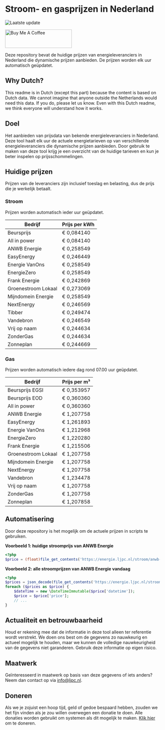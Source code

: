 # Stroom- en gasprijzen in Nederland

![Laatste update](https://img.shields.io/badge/laatste%20update-2025--04--08%2001%3A00%20CET-brightgreen)

<a href="https://www.buymeacoffee.com/Lars-" target="_blank"><img src="https://cdn.buymeacoffee.com/buttons/v2/default-orange.png" alt="Buy Me A Coffee" height="60" style="height: 60px !important;width: 217px !important;" ></a>

Deze repository bevat de huidige prijzen van energieleveranciers in Nederland die dynamische prijzen aanbieden. De prijzen worden elk uur automatisch geüpdatet.

## Why Dutch?

This readme is in Dutch (except this part) because the content is based on Dutch data. We cannot imagine that anyone outside the Netherlands would need this data. If you do, please let us know. Even with this Dutch readme, we think
everyone will understand how it works.

## Doel

Het aanbieden van prijsdata van bekende energieleveranciers in Nederland. Deze tool haalt elk uur de actuele energietarieven op van verschillende energieleveranciers die dynamische prijzen aanbieden. Door gebruik te maken van deze tool
krijg je een overzicht van de huidige tarieven en kun je beter inspelen op prijsschommelingen.

## Huidige prijzen

Prijzen van de leveranciers zijn inclusief toeslag en belasting, dus de prijs die je werkelijk betaalt.

### Stroom

Prijzen worden automatisch ieder uur geüpdatet.

 Bedrijf | Prijs per kWh 
---------|---------------
Beursprijs | € 0,084140
All in power | € 0,084140
ANWB Energie | € 0,258549
EasyEnergy | € 0,246449
Energie VanOns | € 0,258549
EnergieZero | € 0,258549
Frank Energie | € 0,242869
Groenestroom Lokaal | € 0,273069
Mijndomein Energie | € 0,258549
NextEnergy | € 0,246569
Tibber | € 0,249474
Vandebron | € 0,246549
Vrij op naam | € 0,244634
ZonderGas | € 0,244634
Zonneplan | € 0,244669


### Gas

Prijzen worden automatisch iedere dag rond 07.00 uur geüpdatet.

 Bedrijf | Prijs per m³ 
---------|--------------
Beursprijs EGSI | € 0,353957
Beursprijs EOD | € 0,360360
All in power | € 0,360360
ANWB Energie | € 1,207758
EasyEnergy | € 1,261893
Energie VanOns | € 1,212968
EnergieZero | € 1,220280
Frank Energie | € 1,215506
Groenestroom Lokaal | € 1,207758
Mijndomein Energie | € 1,207758
NextEnergy | € 1,207758
Vandebron | € 1,234478
Vrij op naam | € 1,207758
ZonderGas | € 1,207758
Zonneplan | € 1,207858


## Automatisering

Door deze repository is het mogelijk om de actuele prijzen in scripts te gebruiken.

**Voorbeeld 1: huidige stroomprijs van ANWB Energie**

```php
<?php
$price = (float)file_get_contents('https://energie.ljpc.nl/stroom/anwb-energie-nu.txt');

```

**Voorbeeld 2: alle stroomprijzen van ANWB Energie vandaag**

```php
<?php
$prices = json_decode(file_get_contents('https://energie.ljpc.nl/stroom/all-in-power-vandaag.json'),true);
foreach ($prices as $price) {
    $dateTime = new \DateTimeImmutable($price['datetime']);
    $price = $price['price'];
    // ...
}
```

## Actualiteit en betrouwbaarheid

Houd er rekening mee dat de informatie in deze tool alleen ter referentie wordt verstrekt. We doen ons best om de gegevens zo nauwkeurig en actueel mogelijk te houden, maar we kunnen de volledige nauwkeurigheid van de gegevens niet
garanderen. Gebruik deze informatie op eigen risico.

## Maatwerk

Geïnteresseerd in maatwerk op basis van deze gegevens of iets anders? Neem dan contact op
via [info@ljpc.nl](mailto:info@ljpc.nl?subject=Energie%20prijzen).

## Doneren

Als we je zojuist een hoop tijd, geld of gedoe bespaard hebben, zouden we het fijn vinden als je zou willen overwegen een
donatie te doen. Alle donaties worden gebruikt om systemen als dit mogelijk te
maken. [Klik hier](https://www.buymeacoffee.com/Lars-) om te doneren.
